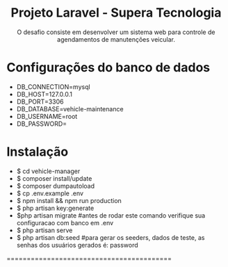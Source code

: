 <h1 align="center">Projeto Laravel - Supera Tecnologia</h1>

<p align="center">O desafio consiste em desenvolver um sistema web para controle de agendamentos de manutenções veicular.</p>


Configurações do banco de dados
============================

<ul>
<li>DB_CONNECTION=mysql
</li>
<li>DB_HOST=127.0.0.1
</li>
<li>DB_PORT=3306
</li>
<li>DB_DATABASE=vehicle-maintenance
</li>
<li>DB_USERNAME=root
</li>
<li>DB_PASSWORD=
</li>
</ul>


Instalação
=================
<ul>
<li>$ cd vehicle-manager</li>
<li>$ composer install/update</li>
<li>$ composer dumpautoload</li>
<li>$ cp .env.example .env</li>
<li>$ npm install && npm run production</li>
<li>$ php artisan key:generate</li>
<li>$php artisan migrate   #antes de rodar este comando verifique sua configuracao com banco em .env</li>
<li>$ php artisan serve</li>
<li>$ php artisan db:seed   #para gerar os seeders, dados de teste, as senhas dos usuários gerados é: password</li>
</ul>
=========================================


